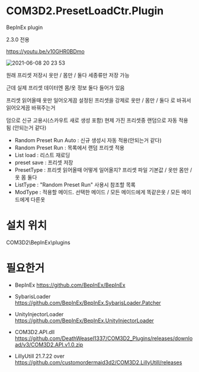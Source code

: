 # COM3D2.PresetLoadCtr.Plugin

BepInEx plugin  

2.3.0 전용  

https://youtu.be/v10GHR0BDmo

![2021-06-08 20 23 53](https://user-images.githubusercontent.com/20321215/121176722-8318f580-c897-11eb-887a-5a6d9834b71e.png)


원래 프리셋 저장시 옷만 / 몸만 / 둘다 세종류만 저장 가능  

근데 실제 프리셋 데이터엔 몸/옷 정보 둘다 들어가 있음  

프리셋 읽어올때 옷만 일어오게끔 설정된 프리셋을 강제로 옷만 / 몸만 / 둘다 로 바궈서 읽어오게끔 바꿔주는거  

덤으로 신규 고용시(스카우트 새로 생성 포함) 현제 가진 프리셋중 랜덤으로 자동 적용됨  (안되는거 같다)

- Random Preset Run Auto : 신규 생성시 자동 적용(안되는거 같다)
- Random Preset Run : 목록에서 랜덤 프리셋 적용
- List load : 리스트 재로딩
- preset save : 프리셋 저장
- PresetType : 프리셋 읽어올때 어떻게 일어올지? 프리셋 파일 기본값 / 옷만  몸만 / 옷 몸 둘다
- ListType : "Random Preset Run" 사용시 참조할 목록
- ModType : 적용할 메이드. 선택한 메이드 / 모든 메이드에게 똑같은옷 / 모든 메이드에게 다른옷


# 설치 위치

COM3D2\BepInEx\plugins


# 필요한거

- BepInEx https://github.com/BepInEx/BepInEx  
- SybarisLoader https://github.com/BepInEx/BepInEx.SybarisLoader.Patcher  
- UnityInjectorLoader https://github.com/BepInEx/BepInEx.UnityInjectorLoader  

- COM3D2.API.dll  https://github.com/DeathWeasel1337/COM3D2_Plugins/releases/download/v3/COM3D2.API.v1.0.zip
- LillyUtill 21.7.22 over https://github.com/customordermaid3d2/COM3D2.LillyUtill/releases  
